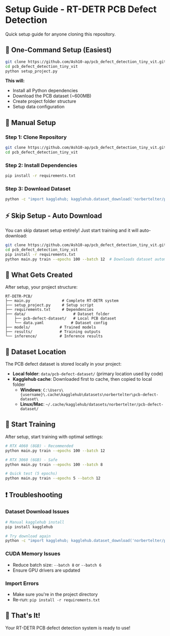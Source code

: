 # Setup Guide - RT-DETR PCB Defect Detection

Quick setup guide for anyone cloning this repository.

## 🚀 One-Command Setup (Easiest)

```bash
git clone https://github.com/Ash10-ap/pcb_defect_detection_tiny_vit.git
cd pcb_defect_detection_tiny_vit
python setup_project.py
```

**This will:**
- Install all Python dependencies
- Download the PCB dataset (~600MB)
- Create project folder structure
- Setup data configuration

## 🔧 Manual Setup

### Step 1: Clone Repository
```bash
git clone https://github.com/Ash10-ap/pcb_defect_detection_tiny_vit.git
cd pcb_defect_detection_tiny_vit
```

### Step 2: Install Dependencies
```bash
pip install -r requirements.txt
```

### Step 3: Download Dataset
```bash
python -c "import kagglehub; kagglehub.dataset_download('norbertelter/pcb-defect-dataset')"
```

## ⚡ Skip Setup - Auto Download

You can skip dataset setup entirely! Just start training and it will auto-download:

```bash
git clone https://github.com/Ash10-ap/pcb_defect_detection_tiny_vit.git
cd pcb_defect_detection_tiny_vit
pip install -r requirements.txt
python main.py train --epochs 100 --batch 12  # Downloads dataset automatically
```

## 📁 What Gets Created

After setup, your project structure:

```
RT-DETR-PCB/
├── main.py              # Complete RT-DETR system
├── setup_project.py     # Setup script
├── requirements.txt     # Dependencies
├── data/                     # Dataset folder
│   ├── pcb-defect-dataset/   # Local PCB dataset
│   └── data.yaml            # Dataset config
├── models/             # Trained models
├── results/            # Training outputs
└── inference/          # Inference results
```

## 💾 Dataset Location

The PCB defect dataset is stored locally in your project:
- **Local folder**: `data/pcb-defect-dataset/` (primary location used by code)
- **Kagglehub cache**: Downloaded first to cache, then copied to local folder
  - **Windows**: `C:\Users\{username}\.cache\kagglehub\datasets\norbertelter\pcb-defect-dataset\`
  - **Linux/Mac**: `~/.cache/kagglehub/datasets/norbertelter/pcb-defect-dataset/`

## 🎯 Start Training

After setup, start training with optimal settings:

```bash
# RTX 4060 (8GB) - Recommended
python main.py train --epochs 100 --batch 12

# RTX 3060 (6GB) - Safe
python main.py train --epochs 100 --batch 8

# Quick test (5 epochs)
python main.py train --epochs 5 --batch 12
```

## ❗ Troubleshooting

### Dataset Download Issues
```bash
# Manual kagglehub install
pip install kagglehub

# Try download again
python -c "import kagglehub; kagglehub.dataset_download('norbertelter/pcb-defect-dataset')"
```

### CUDA Memory Issues
- Reduce batch size: `--batch 8` or `--batch 6`
- Ensure GPU drivers are updated

### Import Errors
- Make sure you're in the project directory
- Re-run: `pip install -r requirements.txt`

## 🚀 That's It!

Your RT-DETR PCB defect detection system is ready to use!